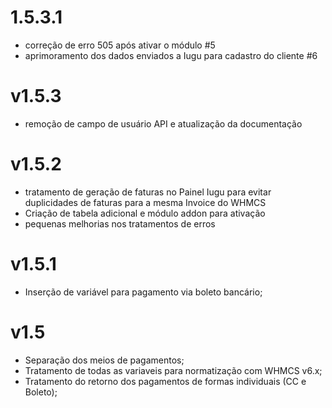 # 1.5.3.1
+ correção de erro 505 após ativar o módulo #5
+ aprimoramento dos dados enviados a Iugu para cadastro do cliente #6
# v1.5.3
+ remoção de campo de usuário API e atualização da documentação
# v1.5.2
+ tratamento de geração de faturas no Painel Iugu para evitar duplicidades de faturas para a mesma Invoice do WHMCS
+ Criação de tabela adicional e módulo addon para ativação
+ pequenas melhorias nos tratamentos de erros
# v1.5.1
+ Inserção de variável para pagamento via boleto bancário;
# v1.5
+ Separação dos meios de pagamentos;
+ Tratamento de todas as variaveis para normatização com WHMCS v6.x;
+ Tratamento do retorno dos pagamentos de formas individuais (CC e Boleto);
